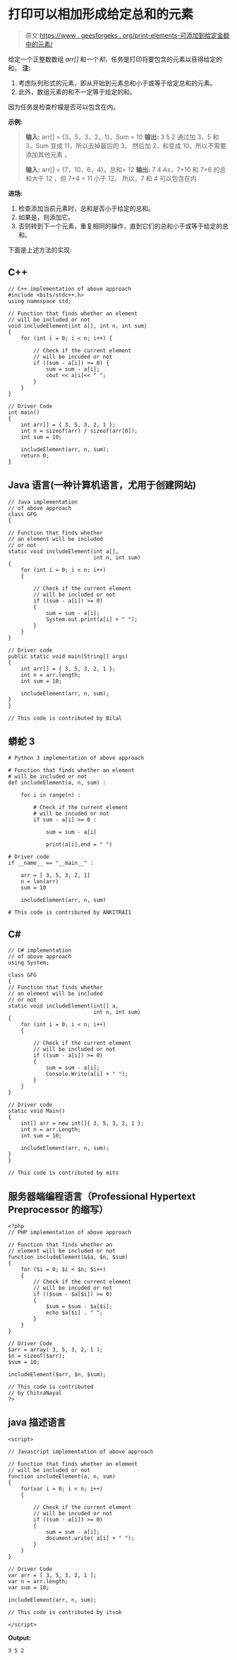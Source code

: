 # 打印可以相加形成给定总和的元素

> 原文:[https://www . geesforgeks . org/print-elements-可添加到给定金额中的元素/](https://www.geeksforgeeks.org/print-elements-that-can-be-added-to-form-a-given-sum/)

给定一个正整数数组 *arr[]* 和一个*和*，任务是打印将要包含的元素以获得给定的和。
**注:**

1.  考虑队列形式的元素，即从开始到元素总和小于或等于给定总和的元素。
2.  此外，数组元素的和不一定等于给定的和。

因为任务是检查柠檬是否可以包含在内。

**示例:**

> **输入:** arr[] = {3，5，3，2，1}，Sum = 10
> **输出:** 3 5 2
> 通过加 3，5 和 3，Sum 变成 11，所以去掉最后的 3。
> 然后加 2，和变成 10。所以不需要添加其他元素
> 。
> 
> **输入:** arr[] = {7，10，6，4}，总和= 12
> **输出:** 7 4
> As，7+10 和 7+6 的总和大于 12
> ，但 7+4 = 11 小于 12。
> 所以，7 和 4 可以包含在内

**进场:**

1.  检查添加当前元素时，总和是否小于给定的总和。
2.  如果是，则添加它。
3.  否则转到下一个元素，重复相同的操作，直到它们的总和小于或等于给定的总和。

下面是上述方法的实现:

## C++

```
// C++ implementation of above approach
#include <bits/stdc++.h>
using namespace std;

// Function that finds whether an element
// will be included or not
void includeElement(int a[], int n, int sum)
{
    for (int i = 0; i < n; i++) {

        // Check if the current element
        // will be incuded or not
        if ((sum - a[i]) >= 0) {
            sum = sum - a[i];
            cout << a[i]<< " ";
        }
    }
}

// Driver Code
int main()
{
    int arr[] = { 3, 5, 3, 2, 1 };
    int n = sizeof(arr) / sizeof(arr[0]);
    int sum = 10;

    includeElement(arr, n, sum);
    return 0;
}
```

## Java 语言(一种计算机语言，尤用于创建网站)

```
// Java implementation
// of above approach
class GFG
{

// Function that finds whether
// an element will be included
// or not
static void includeElement(int a[],
                           int n, int sum)
{
    for (int i = 0; i < n; i++)
    {

        // Check if the current element
        // will be included or not
        if ((sum - a[i]) >= 0)
        {
            sum = sum - a[i];
            System.out.print(a[i] + " ");
        }
    }
}

// Driver code
public static void main(String[] args)
{
    int arr[] = { 3, 5, 3, 2, 1 };
    int n = arr.length;
    int sum = 10;

    includeElement(arr, n, sum);
}
}

// This code is contributed by Bilal
```

## 蟒蛇 3

```
# Python 3 implementation of above approach

# Function that finds whether an element
# will be included or not
def includeElement(a, n, sum) :

    for i in range(n) :

        # Check if the current element
        # will be incuded or not
        if sum - a[i] >= 0 :

            sum = sum - a[i]

            print(a[i],end = " ")

# Driver code
if __name__ == "__main__" :

    arr = [ 3, 5, 3, 2, 1]
    n = len(arr)
    sum = 10

    includeElement(arr, n, sum)

# This code is contributed by ANKITRAI1
```

## C#

```
// C# implementation
// of above approach
using System;

class GFG
{
// Function that finds whether
// an element will be included
// or not
static void includeElement(int[] a,
                           int n, int sum)
{
    for (int i = 0; i < n; i++)
    {

        // Check if the current element
        // will be included or not
        if ((sum - a[i]) >= 0)
        {
            sum = sum - a[i];
            Console.Write(a[i] + " ");
        }
    }
}

// Driver code
static void Main()
{
    int[] arr = new int[]{ 3, 5, 3, 2, 1 };
    int n = arr.Length;
    int sum = 10;

    includeElement(arr, n, sum);
}
}

// This code is contributed by mits
```

## 服务器端编程语言（Professional Hypertext Preprocessor 的缩写）

```
<?php
// PHP implementation of above approach

// Function that finds whether an
// element will be included or not
function includeElement(&$a, $n, $sum)
{
    for ($i = 0; $i < $n; $i++)
    {
        // Check if the current element
        // will be incuded or not
        if (($sum - $a[$i]) >= 0)
        {
            $sum = $sum - $a[$i];
            echo $a[$i] . " ";
        }
    }
}

// Driver Code
$arr = array( 3, 5, 3, 2, 1 );
$n = sizeof($arr);
$sum = 10;

includeElement($arr, $n, $sum);

// This code is contributed
// by ChitraNayal
?>
```

## java 描述语言

```
<script>

// Javascript implementation of above approach

// Function that finds whether an element
// will be included or not
function includeElement(a, n, sum)
{
    for(var i = 0; i < n; i++)
    {

        // Check if the current element
        // will be incuded or not
        if ((sum - a[i]) >= 0)
        {
            sum = sum - a[i];
            document.write( a[i] + " ");
        }
    }
}

// Driver Code
var arr = [ 3, 5, 3, 2, 1 ];
var n = arr.length;
var sum = 10;

includeElement(arr, n, sum);

// This code is contributed by itsok

</script>
```

**Output:** 

```
3 5 2
```